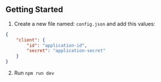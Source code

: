 ## Getting Started
1. Create a new file named: `config.json` and add this values:
```json
{
    "client": {
        "id": "application-id",
        "secret": "application-secret"
    }
}
```

2. Run `npm run dev`